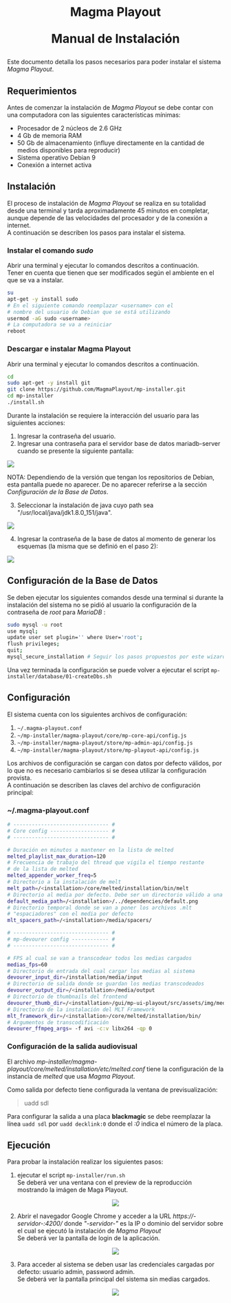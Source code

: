 <h1 align="center"><p>Magma Playout</p>
<p>Manual de Instalación</p>
</h1>

Este documento detalla los pasos necesarios para poder instalar el sistema _Magma Playout_.

## Requerimientos 

Antes de comenzar la instalación de _Magma Playout_ se debe contar con 
una computadora con las siguientes características mínimas:  
  * Procesador de 2 núcleos de 2.6 GHz
  * 4 Gb de memoria RAM
  * 50 Gb de almacenamiento (influye directamente en la cantidad de medios disponibles para reproducir)
  * Sistema operativo Debian 9  
  * Conexión a internet activa


## Instalación

El proceso de instalación de _Magma Playout_ se realiza en su totalidad desde
una terminal y tarda aproximadamente 45 minutos en completar, aunque depende de las velocidades del procesador y de la conexión a internet.  
A continuación se describen los pasos para instalar el sistema.  

<div style="page-break-after: always;"></div>

### Instalar el comando _sudo_ 

Abrir una terminal y ejecutar lo comandos descritos a continuación.  
Tener en cuenta que tienen que ser modificados según el ambiente en el que se va a instalar.  

```bash
su  
apt-get -y install sudo  
# En el siguiente comando reemplazar <username> con el
# nombre del usuario de Debian que se está utilizando
usermod -aG sudo <username>  
# La computadora se va a reiniciar
reboot
``` 

### Descargar e instalar Magma Playout

Abrir una terminal y ejecutar lo comandos descritos a continuación.  

```bash
cd
sudo apt-get -y install git
git clone https://github.com/MagmaPlayout/mp-installer.git
cd mp-installer
./install.sh
```

Durante la instalación se requiere la interacción del usuario para las siguientes acciones:
1. Ingresar la contraseña del usuario.
1. Ingresar una contraseña para el servidor base de datos mariadb-server cuando se presente la siguiente pantalla:  
<p align="left">
	<img src="install_imgs/mariadb_password.png"/>
</p>  

NOTA: Dependiendo de la versión que tengan los repositorios de Debian, esta pantalla puede no aparecer. De no aparecer referirse a la sección _Configuración de la Base de Datos_.

3. Seleccionar la instalación de java cuyo path sea "/usr/local/java/jdk1.8.0_151/java".
<p align="left">
	<img src="install_imgs/java_alternatives.png"/>
</p>

4. Ingresar la contraseña de la base de datos al momento de generar los esquemas (la misma que se definió en el paso 2):
<p align="left">
	<img src="install_imgs/sql_pass.png"/>
</p>

<div style="page-break-after: always;"></div>


## Configuración de la Base de Datos

Se deben ejecutar los siguientes comandos desde una terminal si durante la instalación del sistema no se pidió al usuario la configuración de la contraseña de _root_ para _MariaDB_ :  
```bash
sudo mysql -u root 
use mysql;
update user set plugin='' where User='root';
flush privileges;
quit;
mysql_secure_installation # Seguir los pasos propuestos por este wizard
```  
Una vez terminada la configuración se puede volver a ejecutar el script ```mp-installer/database/01-createDbs.sh```


## Configuración

El sistema cuenta con los siguientes archivos de configuración:
1. ```~/.magma-playout.conf```
1. ```~/mp-installer/magma-playout/core/mp-core-api/config.js```
1. ```~/mp-installer/magma-playout/store/mp-admin-api/config.js```
1. ```~/mp-installer/magma-playout/store/mp-playout-api/config.js```

Los archivos de configuración se cargan con datos por defecto válidos, por lo que no es necesario cambiarlos si se desea utilizar la configuración provista.  
A continuación se describen las claves del archivo de configuración principal:  

### ~/.magma-playout.conf
```bash
# ------------------------------- #
# Core config ------------------- #
# ------------------------------- #

# Duración en minutos a mantener en la lista de melted
melted_playlist_max_duration=120 
# Frecuencia de trabajo del thread que vigila el tiempo restante 
# de la lista de melted
melted_appender_worker_freq=5
# Directorio a la instalación de melt
melt_path=/<installation>/core/melted/installation/bin/melt
# Directorio al media por defecto. Debe ser un directorio válido a una imágen.
default_media_path=/<installation>/../dependencies/default.png
# Directorio temporal donde se van a poner los archivos .mlt 
# "espaciadores" con el media por defecto
mlt_spacers_path=/<installation>/media/spacers/

# ------------------------------- #
# mp-devourer config ------------ #
# ------------------------------- #

# FPS al cual se van a transcodear todos los medias cargados
medias_fps=60
# Directorio de entrada del cual cargar los medias al sistema
devourer_input_dir=/installation/media/input
# Directorio de salida donde se guardan los medias transcodeados
devourer_output_dir=/<installation>/media/output
# Directorio de thumbnails del frontend
devourer_thumb_dir=/<installation>/gui/mp-ui-playout/src/assets/img/media-thumbnails/
# Directorio de la instalación del MLT Framework
mlt_framework_dir=/<installation>/core/melted/installation/bin/
# Argumentos de transcodificación
devourer_ffmpeg_args= -f avi -c:v libx264 -qp 0
```

### Configuración de la salida audiovisual

El archivo _mp-installer/magma-playout/core/melted/installation/etc/melted.conf_ tiene la configuración de la instancia de _melted_ que usa _Magma Playout_.  

Como salida por defecto tiene configurada la ventana de previsualización:  
> uadd sdl

Para configurar la salida a una placa **blackmagic** se debe reemplazar la línea ```uadd sdl``` por ```uadd decklink:0``` donde el _:0_ indica el número de la placa.

## Ejecución

Para probar la instalación realizar los siguientes pasos:
1. ejecutar el script ```mp-installer/run.sh```  
Se deberá ver una ventana con el preview de la reproducción mostrando la imágen de Maga Playout.  


<p align="center">
	<img src="install_imgs/sdl_preview.png"/>
</p>


2. Abrir el navegador Google Chrome y acceder a la URL _https://-servidor-:4200/_ donde _"-servidor-"_ es la IP o dominio del servidor sobre el cual se ejecutó la instalación de _Magma Playout_  
Se deberá ver la pantalla de login de la aplicación.  

<p align="center">
	<img src="install_imgs/magma_login.png"/>
</p>	


3. Para acceder al sistema se deben usar las credenciales cargadas por defecto: usuario admin, password admin.  
Se deberá ver la pantalla principal del sistema sin medias cargados.

<p align="center">
	<img src="install_imgs/magma_main.png"/>
</p>


